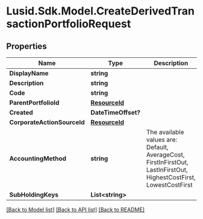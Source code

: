 
# Lusid.Sdk.Model.CreateDerivedTransactionPortfolioRequest

## Properties

Name | Type | Description | Notes
------------ | ------------- | ------------- | -------------
**DisplayName** | **string** |  | 
**Description** | **string** |  | [optional] 
**Code** | **string** |  | 
**ParentPortfolioId** | [**ResourceId**](ResourceId.md) |  | 
**Created** | **DateTimeOffset?** |  | [optional] 
**CorporateActionSourceId** | [**ResourceId**](ResourceId.md) |  | [optional] 
**AccountingMethod** | **string** | The available values are: Default, AverageCost, FirstInFirstOut, LastInFirstOut, HighestCostFirst, LowestCostFirst | [optional] 
**SubHoldingKeys** | **List&lt;string&gt;** |  | [optional] 

[[Back to Model list]](../README.md#documentation-for-models)
[[Back to API list]](../README.md#documentation-for-api-endpoints)
[[Back to README]](../README.md)

